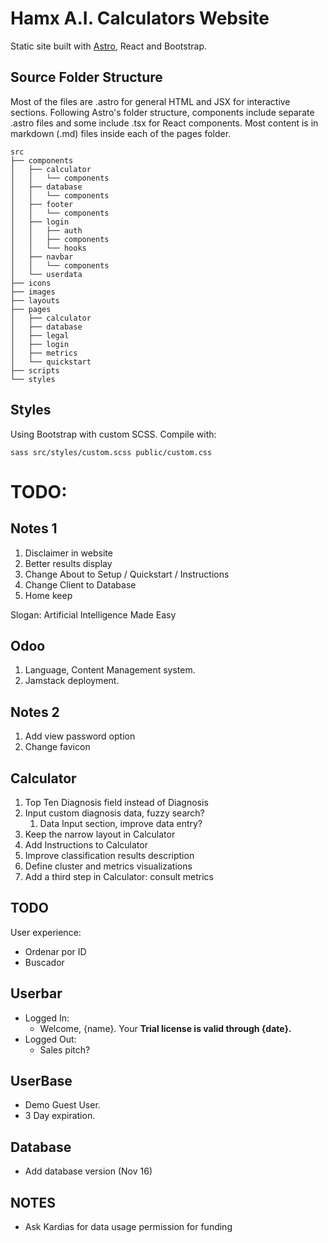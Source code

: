 # Hamx A.I. Calculators Website

Static site built with [Astro](https://astro.build/), React and Bootstrap.

## Source Folder Structure

Most of the files are .astro for general HTML and JSX for interactive sections. Following Astro's folder structure, components include separate .astro files and some include .tsx for React components. Most content is in markdown (.md) files inside each of the pages folder.

```
src
├── components
│   ├── calculator
│   │   └── components
│   ├── database
│   │   └── components
│   ├── footer
│   │   └── components
│   ├── login
│   │   ├── auth
│   │   ├── components
│   │   └── hooks
│   ├── navbar
│   │   └── components
│   └── userdata
├── icons
├── images
├── layouts
├── pages
│   ├── calculator
│   ├── database
│   ├── legal
│   ├── login
│   ├── metrics
│   └── quickstart
├── scripts
└── styles
```

## Styles

Using Bootstrap with custom SCSS. Compile with:
```shell
sass src/styles/custom.scss public/custom.css
```

# TODO:

## Notes 1

1. Disclaimer in website
2. Better results display
3. Change About to Setup / Quickstart / Instructions
4. Change Client to Database
5. Home keep 

Slogan: Artificial Intelligence Made Easy

## Odoo

1. Language, Content Management system.
2. Jamstack deployment.

## Notes 2

1. Add view password option
2. Change favicon

## Calculator

1. Top Ten Diagnosis field instead of Diagnosis
2. Input custom diagnosis data, fuzzy search?
   1. Data Input section, improve data entry?
3. Keep the narrow layout in Calculator
4. Add Instructions to Calculator
5. Improve classification results description
6. Define cluster and metrics visualizations
7. Add a third step in Calculator: consult metrics


## TODO 

User experience:
- Ordenar por ID 
- Buscador

## Userbar

- Logged In:
  - Welcome, {name}. Your **Trial license is valid through {date}.**
- Logged Out:
  - Sales pitch?

## UserBase

- Demo Guest User.
- 3 Day expiration.

## Database

- Add database version (Nov 16)

## NOTES

- Ask Kardias for data usage permission for funding